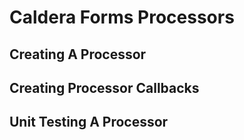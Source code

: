 # Caldera Forms Processors

## Creating A Processor

## Creating Processor Callbacks

## Unit Testing A Processor
